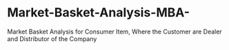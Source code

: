 # Market-Basket-Analysis-MBA-
Market Basket Analysis for Consumer Item, Where the Customer are Dealer and Distributor of the Company
